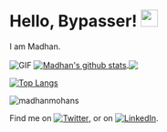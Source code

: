 # Hello, Bypasser! <img src="https://raw.githubusercontent.com/MartinHeinz/MartinHeinz/master/wave.gif" width="30px">

I am Madhan.

<img align="center" alt="GIF" src="https://64.media.tumblr.com/ca9e88da893983165efe900cfe141aba/tumblr_nnx3wcLEKt1qciqqno3_640.gifv" />

<a href="https://github.com/anuraghazra/github-readme-stats">
  <img align="center" src="https://github-readme-stats.vercel.app/api?username=madhanmohans&show_icons=true&theme=radical" alt="Madhan's github stats" />
</a>

<a href="https://github.com/anuraghazra/github-readme-stats">
  <img align="center" src="https://github-readme-streak-stats.herokuapp.com/?user=madhanmohans&theme=radical" />
</a>

[![Top Langs](https://github-readme-stats.vercel.app/api/top-langs/?username=madhanmohans&theme=radical)](https://github.com/anuraghazra/github-readme-stats)

<img src="https://komarev.com/ghpvc/?username=madhanmohans&color=red" alt="madhanmohans"/>



Find me on [![Twitter][1.2]][1], or on [![LinkedIn][2.2]][2].

[1.2]: http://i.imgur.com/wWzX9uB.png (twitter icon without padding)
[2.2]: https://raw.githubusercontent.com/MartinHeinz/MartinHeinz/master/linkedin-3-16.png (LinkedIn icon without padding)

[1]: https://twitter.com/medi0cremind
[2]: https://www.linkedin.com/in/madhan-mohan-s/

